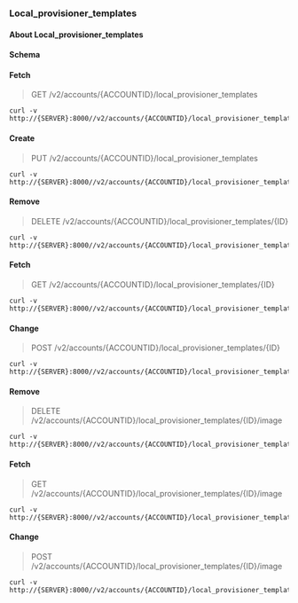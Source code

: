 ### Local_provisioner_templates

#### About Local_provisioner_templates

#### Schema



#### Fetch

> GET /v2/accounts/{ACCOUNTID}/local_provisioner_templates

```curl
curl -v http://{SERVER}:8000//v2/accounts/{ACCOUNTID}/local_provisioner_templates
```

#### Create

> PUT /v2/accounts/{ACCOUNTID}/local_provisioner_templates

```curl
curl -v http://{SERVER}:8000//v2/accounts/{ACCOUNTID}/local_provisioner_templates
```

#### Remove

> DELETE /v2/accounts/{ACCOUNTID}/local_provisioner_templates/{ID}

```curl
curl -v http://{SERVER}:8000//v2/accounts/{ACCOUNTID}/local_provisioner_templates/{ID}
```

#### Fetch

> GET /v2/accounts/{ACCOUNTID}/local_provisioner_templates/{ID}

```curl
curl -v http://{SERVER}:8000//v2/accounts/{ACCOUNTID}/local_provisioner_templates/{ID}
```

#### Change

> POST /v2/accounts/{ACCOUNTID}/local_provisioner_templates/{ID}

```curl
curl -v http://{SERVER}:8000//v2/accounts/{ACCOUNTID}/local_provisioner_templates/{ID}
```

#### Remove

> DELETE /v2/accounts/{ACCOUNTID}/local_provisioner_templates/{ID}/image

```curl
curl -v http://{SERVER}:8000//v2/accounts/{ACCOUNTID}/local_provisioner_templates/{ID}/image
```

#### Fetch

> GET /v2/accounts/{ACCOUNTID}/local_provisioner_templates/{ID}/image

```curl
curl -v http://{SERVER}:8000//v2/accounts/{ACCOUNTID}/local_provisioner_templates/{ID}/image
```

#### Change

> POST /v2/accounts/{ACCOUNTID}/local_provisioner_templates/{ID}/image

```curl
curl -v http://{SERVER}:8000//v2/accounts/{ACCOUNTID}/local_provisioner_templates/{ID}/image
```

